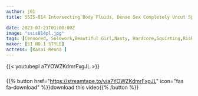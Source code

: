 ```yaml
---
author: j91
title: SSIS-814 Intersecting Body Fluids, Dense Sex Completely Uncut Special Reona Kasai

date: 2023-07-21T01:00:00Z
image: "ssis814pl.jpg"
tags: [Censored, Solowork,Beautiful Girl,Nasty, Hardcore,Squirting,Risky Mosaic,Kiss,Sweat	]
maker: [S1 NO.1 STYLE]
actress: [Kasai Reona ]
---
```



{{< youtubepl a7YOWZKdmrFxgJL >}}
###

{{% button href="https://streamtape.to/v/a7YOWZKdmrFxgJL" icon="fas fa-download" %}}download this video{{% /button %}}

